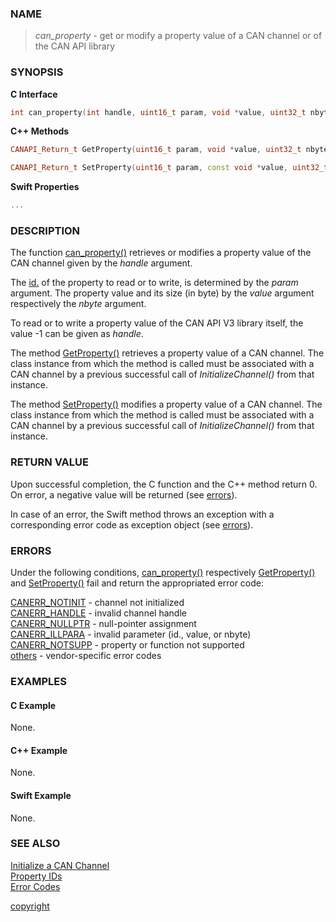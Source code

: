 ### NAME

> *can_property* - get or modify a property value of a CAN channel or of the CAN API library

### SYNOPSIS

<a id="can_property"></a>
**C Interface**
```C
int can_property(int handle, uint16_t param, void *value, uint32_t nbyte);
```
<a id="getproperty"></a>
<a id="setproperty"></a>
**C++ Methods**
```C++
CANAPI_Return_t GetProperty(uint16_t param, void *value, uint32_t nbyte);

CANAPI_Return_t SetProperty(uint16_t param, const void *value, uint32_t nbyte)
```
<a id=""></a>
**Swift Properties**
```Swift
...
```

### DESCRIPTION

The function [can_property()](#can_property) retrieves or modifies a property value of the CAN channel given by the *handle* argument.

The [id.](/reference/property_ids#property_defines) of the property to read or to write, is determined by the *param* argument. The property value and its size (in byte) by the *value* argument respectively the *nbyte* argument.

To read or to write a property value of the CAN API V3 library itself, the value -1 can be given as *handle*.

The method [GetProperty()](#getproperty) retrieves a property value of a CAN channel.
The class instance from which the method is called must be associated with a CAN channel by a previous successful call of *InitializeChannel()* from that instance.

The method [SetProperty()](#setproperty) modifies a property value of a CAN channel.
The class instance from which the method is called must be associated with a CAN channel by a previous successful call of *InitializeChannel()* from that instance.

### RETURN VALUE

Upon successful completion, the C function and the C++ method return 0. On error, a negative value will be returned (see [errors](#errors)).

In case of an error, the Swift method throws an exception with a corresponding error code as exception object (see [errors](#errors)).

### ERRORS

Under the following conditions, [can_property()](#can_property) respectively [GetProperty()](#getproperty) and [SetProperty()](#setproperty) fail and return the appropriated error code:

[CANERR_NOTINIT](/reference/error_codes#error_notinit) - channel not initialized \
[CANERR_HANDLE](/reference/error_codes#error_handle)   - invalid channel handle \
[CANERR_NULLPTR](/reference/error_codes#error_nullptr) - null-pointer assignment \
[CANERR_ILLPARA](/reference/error_codes#error_illpara) - invalid parameter (id., value, or nbyte) \
[CANERR_NOTSUPP](/reference/error_codes#error_notsupp) - property or function not supported \
[others](/reference/error_codes#error_vendor)          - vendor-specific error codes

### EXAMPLES

#### C Example

None.

#### C++ Example

None.

#### Swift Example

None.

### SEE ALSO

[Initialize a CAN Channel](/reference/can_init#name) \
[Property IDs](/reference/property_ids#name) \
[Error Codes](/reference/error_codes#name)


[copyright](../copyright.md ':include')
